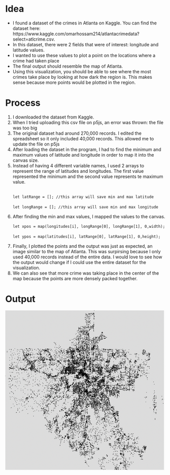 # Idea
<ul>
  <li>I found a dataset of the crimes in Atlanta on Kaggle. You can find the dataset here: https://www.kaggle.com/omarhossam214/atlantacrimedata?select=atlcrime.csv.</li>
  <li>In this dataset, there were 2 fields that were of interest: longitude and latitude values.</li>
  <li>I wanted to use these values to plot a point on the locations where a crime had taken place </li>
  <li>The final output should resemble the map of Atlanta.</li>
  <li>Using this visualization, you should be able to see where the most crimes take place by looking at how dark the region is. This makes sense because more points would be plotted in the region. </li>
</ul>

# Process
<ol>
  <li>I downloaded the dataset from Kaggle.</li>
  <li>When I tried uploading this csv file on p5js, an error was thrown: the file was too big</li>
  <li>The original dataset had around 270,000 records. I edited the spreadsheet so it only included 40,000 records. This allowed me to update the file on p5js </li>
  <li>After loading the dataset in the program, I had to find the minimum and maximum values of latitude and longitude in order to map it into the canvas size. </li>
  <li>Instead of having 4 different variable names, I used 2 arrays to represent the range of latitudes and longitudes. The first value represented the minimum and the second value represents te maximum value. </li>
  
  ```
  
let latRange = []; //this array will save min and max latitude 

let longRange = []; //this array will save min and max longitude
  ```
  
  <li>After finding the min and max values, I mapped the values to the canvas. </li>
  
  ```
let xpos = map(longitudes[i], longRange[0], longRange[1], 0,width);

let ypos = map(latitudes[i], latRange[0], latRange[1], 0,height);
  ```
  
  <li>Finally, I plotted the points and the output was just as expected, an image similar to the map of Atlanta. This was surpirsing because I only used 40,000 records instead of the entire data. I would love to see how the output would change if I could use the entire dataset for the visualization.</li>
  
  <li> We can also see that more crime was taking place in the center of the map because the points are more densely packed together.</li>

</ol>

# Output
![](program_output.png)
    

